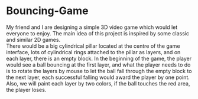 # Bouncing-Game

My friend and I are designing a simple 3D video game which would let everyone to enjoy. 
The main idea of this project is inspired by some classic and similar 2D games.  
There would be a big cylindrical pillar located at the centre of the game interface, 
lots of cylindrical rings attached to the pillar as layers, and on each layer, there is an empty block. 
In the beginning of the game, the player would see a ball bouncing at the first layer, 
and what the player needs to do is to rotate the layers by mouse to let the ball fall through the empty block to the next layer, 
each successful falling would award the player by one point. Also, we will paint each layer by two colors, 
if the ball touches the red area, the player loses.  
